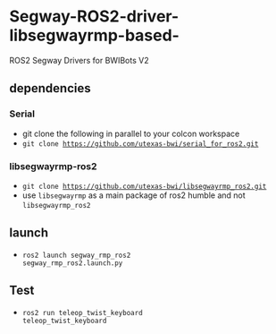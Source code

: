 # Segway-ROS2-driver-libsegwayrmp-based-
ROS2 Segway Drivers for BWIBots V2

## dependencies
### Serial
- git clone the following in parallel to your colcon workspace
- <code>git clone https://github.com/utexas-bwi/serial_for_ros2.git</code>

### libsegwayrmp-ros2
- <code>git clone https://github.com/utexas-bwi/libsegwayrmp_ros2.git</code>
- use <code>libsegwayrmp</code> as a main package of ros2 humble and not <code>libsegwayrmp_ros2</code>
## launch
- <code>ros2 launch segway_rmp_ros2 segway_rmp_ros2.launch.py</code>
  
## Test
- <code>ros2 run teleop_twist_keyboard teleop_twist_keyboard</code>
